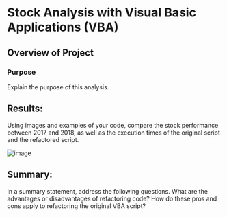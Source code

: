 


# Stock Analysis with Visual Basic Applications (VBA)

## Overview of Project

### Purpose
Explain the purpose of this analysis.


## Results: 
Using images and examples of your code, compare the stock performance between 2017 and 2018, as well as the execution times of the original script and the refactored script.


![image](https://user-images.githubusercontent.com/102322707/166079568-b36c57c3-ad69-4a4a-bec8-812a360d6bc9.png)



## Summary: 
In a summary statement, address the following questions.
What are the advantages or disadvantages of refactoring code?
How do these pros and cons apply to refactoring the original VBA script?
